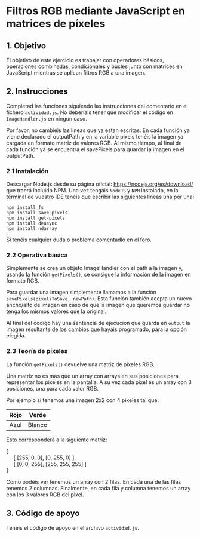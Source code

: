 # Filtros RGB mediante JavaScript en matrices de píxeles

## 1. Objetivo

El objetivo de este ejercicio es trabajar con operadores básicos, operaciones combinadas, condicionales y bucles junto con matrices en JavaScript mientras se aplican filtros RGB a una imagen.

## 2. Instrucciones

Completad las funciones siguiendo las instrucciones del comentario en el fichero `actividad.js`. No deberíais tener que
modificar el código en `ImageHandler.js` en ningun caso.

Por favor, no cambiéis las líneas que ya estan escritas: En cada función ya viene declarado el outputPath y
en la variable pixels tenéis la imagen ya cargada en formato matriz de valores RGB. Al mismo tiempo, al final de cada
función ya se encuentra el savePixels para guardar la imagen en el outputPath.

### 2.1 Instalación

Descargar Node.js desde su página oficial: https://nodejs.org/es/download/ que traerá incluido NPM.
Una vez tengáis `NodeJS` y `NPM` instalado, en la terminal de vuestro IDE tenéis que escribir las siguientes líneas una por una:

```
npm install fs
npm install save-pixels 
npm install get-pixels
npm install deasync
npm install ndarray
```

Si tenéis cualquier duda o problema comentadlo en el foro.

### 2.2 Operativa básica

Simplemente se crea un objeto ImageHandler con el path a la imagen y, usando la función `getPixels()`, se consigue
la información de la imagen en formato RGB.

Para guardar una imagen simplemente llamamos a la función `savePixels(pixelsToSave, newPath)`. Esta función también
acepta un nuevo ancho/alto de imagen en caso de que la imagen que queremos guardar no tenga los mismos valores que
la original.

Al final del codigo hay una sentencia de ejecucion que guarda en `output` la imagen resultante de los cambios que hayáis programado, para la opción elegida.


### 2.3 Teoría de píxeles

La función `getPixels()` devuelve una matriz de pixeles RGB.

Una matriz no es más que un array con arrays en sus posiciones para representar los pixeles en la pantalla. A su vez
cada pixel es un array con 3 posiciones, una para cada valor RGB.

Por ejemplo si tenemos una imagen 2x2 con 4 píxeles tal que:

| Rojo | Verde  |
|------|--------|
| Azul | Blanco |

Esto corresponderá a la siguiente matriz:

[<br>
&nbsp;&nbsp;&nbsp;&nbsp;    [ [255, 0, 0], [0, 255, 0]     ],<br>
&nbsp;&nbsp;&nbsp;&nbsp;    [ [0, 0, 255], [255, 255, 255] ]<br>
]

Como podéis ver tenemos un array con 2 filas.
En cada una de las filas tenemos 2 columnas.
Finalmente, en cada fila y columna tenemos un array con los 3 valores RGB del pixel.

## 3. Código de apoyo

Tenéis el código de apoyo en el archivo ``actividad.js``.
